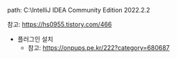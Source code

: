 path: C:\IntelliJ IDEA Community Edition 2022.2.2

참고: https://hs0955.tistory.com/466


* 플러그인 설치
  - 참고: https://onpups.pe.kr/222?category=680687
